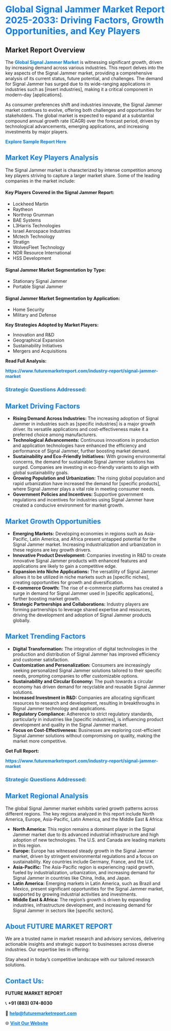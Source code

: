 <h1 style="color: #007BFF;">Global Signal Jammer Market Report 2025-2033: Driving Factors, Growth Opportunities, and Key Players</h1>

<section id="overview">
<h2>Market Report Overview</h2>
<p>The <a href="https://www.futuremarketreport.com/industry-report/signal-jammer-market" style="color: #007BFF; text-decoration: none;"><strong>Global Signal Jammer Market</strong></a> is witnessing significant growth, driven by increasing demand across various industries. This report delves into the key aspects of the Signal Jammer market, providing a comprehensive analysis of its current status, future potential, and challenges. The demand for Signal Jammer has surged due to its wide-ranging applications in industries such as [insert industries], making it a critical component in modern-day [applications].</p>
<p>As consumer preferences shift and industries innovate, the Signal Jammer market continues to evolve, offering both challenges and opportunities for stakeholders. The global market is expected to expand at a substantial compound annual growth rate (CAGR) over the forecast period, driven by technological advancements, emerging applications, and increasing investments by major players.</p>
</section>

<section id="overview">
<p><a href="https://www.futuremarketreport.com/request-sample/reportId=28623" style="color: #007BFF; text-decoration: none;"><strong>Explore Sample Report Here</strong></a></p>
</section>

<section id="key-players">
<h2 style="color: #007BFF;">Market Key Players Analysis</h2>
<p>The Signal Jammer market is characterized by intense competition among key players striving to capture a larger market share. Some of the leading companies in the market include:</p>
<h4>Key Players Covered in the Signal Jammer Report:</h4>
<ul><li>Lockheed Martin</li><li>Raytheon</li><li>Northrop Grumman</li><li>BAE Systems</li><li>L3Harris Technologies</li><li>Israel Aerospace Industries</li><li>Mctech Technology</li><li>Stratign</li><li>WolvesFleet Technology</li><li>NDR Resource International</li><li>HSS Development</li></ul>
<h4>Signal Jammer Market Segmentation by Type:</h4>
<ul><li>Stationary Signal Jammer</li><li>Portable Signal Jammer</li></ul>

<h4>Signal Jammer Market Segmentation by Application:</h4>
<ul><li>Home Security</li><li>Military and Defense</li></ul>
<p><strong>Key Strategies Adopted by Market Players:</strong></p>
<ul>
<li>Innovation and R&D</li>
<li>Geographical Expansion</li>
<li>Sustainability Initiatives</li>
<li>Mergers and Acquisitions</li>
</ul>
</section>

<section>
<p><strong>Read Full Analysis: </strong></p><a href="https://www.futuremarketreport.com/industry-report/signal-jammer-market" style="color: #007BFF; text-decoration: none;"><strong>https://www.futuremarketreport.com/industry-report/signal-jammer-market</strong></a>
<h3 style="color: #007BFF;">Strategic Questions Addressed:</h3>
</section>

<section id="driving-factors">
<h2 style="color: #007BFF;">Market Driving Factors</h2>
<ul>
<li><strong>Rising Demand Across Industries:</strong> The increasing adoption of Signal Jammer in industries such as [specific industries] is a major growth driver. Its versatile applications and cost-effectiveness make it a preferred choice among manufacturers.</li>
<li><strong>Technological Advancements:</strong> Continuous innovations in production and application technologies have enhanced the efficiency and performance of Signal Jammer, further boosting market demand.</li>
<li><strong>Sustainability and Eco-Friendly Initiatives:</strong> With growing environmental concerns, the demand for sustainable Signal Jammer solutions has surged. Companies are investing in eco-friendly variants to align with global sustainability goals.</li>
<li><strong>Growing Population and Urbanization:</strong> The rising global population and rapid urbanization have increased the demand for [specific products], where Signal Jammer plays a vital role in meeting consumer needs.</li>
<li><strong>Government Policies and Incentives:</strong> Supportive government regulations and incentives for industries using Signal Jammer have created a conducive environment for market growth.</li>
</ul>
</section>

<section id="growth-opportunities">
<h2 style="color: #007BFF;">Market Growth Opportunities</h2>
<ul>
<li><strong>Emerging Markets:</strong> Developing economies in regions such as Asia-Pacific, Latin America, and Africa present untapped potential for the Signal Jammer market. Increasing industrialization and urbanization in these regions are key growth drivers.</li>
<li><strong>Innovative Product Development:</strong> Companies investing in R&D to create innovative Signal Jammer products with enhanced features and applications are likely to gain a competitive edge.</li>
<li><strong>Expansion into Niche Applications:</strong> The versatility of Signal Jammer allows it to be utilized in niche markets such as [specific niches], creating opportunities for growth and diversification.</li>
<li><strong>E-commerce Growth:</strong> The rise of e-commerce platforms has created a surge in demand for Signal Jammer used in [specific applications], further boosting market growth.</li>
<li><strong>Strategic Partnerships and Collaborations:</strong> Industry players are forming partnerships to leverage shared expertise and resources, driving the development and adoption of Signal Jammer products globally.</li>
</ul>
</section>

<section id="trending-factors">
<h2 style="color: #007BFF;">Market Trending Factors</h2>
<ul>
<li><strong>Digital Transformation:</strong> The integration of digital technologies in the production and distribution of Signal Jammer has improved efficiency and customer satisfaction.</li>
<li><strong>Customization and Personalization:</strong> Consumers are increasingly seeking personalized Signal Jammer solutions tailored to their specific needs, prompting companies to offer customizable options.</li>
<li><strong>Sustainability and Circular Economy:</strong> The push towards a circular economy has driven demand for recyclable and reusable Signal Jammer solutions.</li>
<li><strong>Increased Investment in R&D:</strong> Companies are allocating significant resources to research and development, resulting in breakthroughs in Signal Jammer technology and applications.</li>
<li><strong>Regulatory Compliance:</strong> Adherence to strict regulatory standards, particularly in industries like [specific industries], is influencing product development and quality in the Signal Jammer market.</li>
<li><strong>Focus on Cost-Effectiveness:</strong> Businesses are exploring cost-efficient Signal Jammer solutions without compromising on quality, making the market more competitive.</li>
</ul>
</section>

<section>
<p><strong>Get Full Report: </strong></p><a href="https://www.futuremarketreport.com/industry-report/signal-jammer-market" style="color: #007BFF; text-decoration: none;"><strong>https://www.futuremarketreport.com/industry-report/signal-jammer-market</strong></a>
<h3 style="color: #007BFF;">Strategic Questions Addressed:</h3>
</section>


<section id="regional-analysis">
<h2 style="color: #007BFF;">Market Regional Analysis</h2>
<p>The global Signal Jammer market exhibits varied growth patterns across different regions. The key regions analyzed in this report include North America, Europe, Asia-Pacific, Latin America, and the Middle East & Africa:</p>
<ul>
<li><strong>North America:</strong> This region remains a dominant player in the Signal Jammer market due to its advanced industrial infrastructure and high adoption of new technologies. The U.S. and Canada are leading markets in this region.</li>
<li><strong>Europe:</strong> Europe has witnessed steady growth in the Signal Jammer market, driven by stringent environmental regulations and a focus on sustainability. Key countries include Germany, France, and the U.K.</li>
<li><strong>Asia-Pacific:</strong> The Asia-Pacific region is experiencing rapid growth, fueled by industrialization, urbanization, and increasing demand for Signal Jammer in countries like China, India, and Japan.</li>
<li><strong>Latin America:</strong> Emerging markets in Latin America, such as Brazil and Mexico, present significant opportunities for the Signal Jammer market, supported by growing industrial activities and investments.</li>
<li><strong>Middle East & Africa:</strong> The region’s growth is driven by expanding industries, infrastructure development, and increasing demand for Signal Jammer in sectors like [specific sectors].</li>
</ul>
</section>

<footer>
<h2 style="color: #007BFF;">About FUTURE MARKET REPORT</h2>
<p>We are a trusted name in market research and advisory services, delivering actionable insights and strategic support to businesses across diverse industries. Our expertise lies in offering:</p>

<p>Stay ahead in today’s competitive landscape with our tailored research solutions.</p>

<h2 style="color: #007BFF;">Contact Us:</h2>
<p><strong>FUTURE MARKET REPORT</strong></p>
<p>📞 <strong>+91 (883) 074-8030</strong></p>
<p>📧 <strong><a href="mailto:help@futuremarketreport.com" style="color: #007BFF;">help@futuremarketreport.com</a></strong></p>
<p>🌐 <strong><a href="https://www.futuremarketreport.com/" style="color: #007BFF;">Visit Our Website</a></strong></p>
</footer>